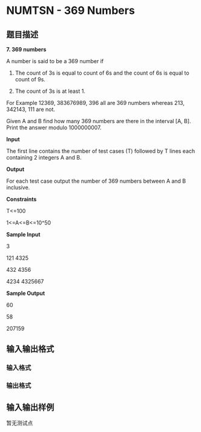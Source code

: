 # NUMTSN - 369 Numbers

## 题目描述

**7. 369 numbers**

A number is said to be a 369 number if

1. The count of 3s is equal to count of 6s and the count of 6s is equal to count of 9s.

2. The count of 3s is at least 1.

For Example 12369, 383676989, 396 all are 369 numbers whereas 213, 342143, 111 are not.

Given A and B find how many 369 numbers are there in the interval \[A, B\]. Print the answer modulo 1000000007.

**Input**

The first line contains the number of test cases (T) followed by T lines each containing 2 integers A and B.

**Output**

For each test case output the number of 369 numbers between A and B inclusive.

**Constraints**

T<=100

1<=A<=B<=10^50

**Sample Input**

3

121 4325

432 4356

4234 4325667

**Sample Output**

60

58

207159

## 输入输出格式

### 输入格式

### 输出格式

## 输入输出样例

暂无测试点

